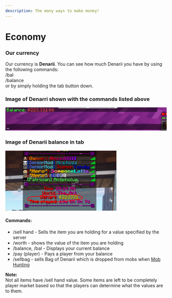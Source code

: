 ```yaml
---
description: The many ways to make money!
---
```


# Economy

### Our currency

Our currency is **Denarii**. You can see how much Denarii you have by using the following commands:\
/bal\
/balance\
or by simply holding the tab button down.

### Image of Denarri shown with the commands listed above

![](<../.gitbook/assets/Capture (4).PNG>)

### Image of Denarii balance in tab

![](<../.gitbook/assets/Capture (9).PNG>)

#### Commands:

* /sell hand - Sells the item you are holding for a value specified by the server
* /worth - shows the value of the item you are holding
* /balance, /bal - Displays your current balance
* /pay (player) - Pays a player from your balance
* /sellbag - sells Bag of Denarii which is dropped from mobs when [Mob Hunting](https://docs.playtheatria.com/economy/mob-hunting)



**Note:**\
Not all items have /sell hand value. Some items are left to be completely player market based so that the players can determine what the values are to them.

